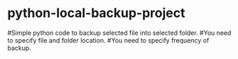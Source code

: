 # python-local-backup-project

#Simple python code to backup selected file into selected folder.
#You need to specify file and folder location.
#You need to specify frequency of backup.

